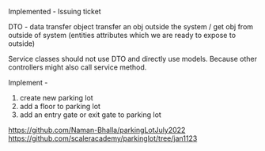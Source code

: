 Implemented - Issuing ticket

DTO - data transfer object
transfer an obj outside the system / get obj from outside of system
(entities attributes which we are ready to expose to outside)

Service classes should not use DTO and directly use models. Because other controllers might also call service method.


Implement - 
1. create new parking lot
2. add a floor to parking lot
3. add an entry gate or exit gate to parking lot


https://github.com/Naman-Bhalla/parkingLotJuly2022
https://github.com/scaleracademy/parkinglot/tree/jan1123